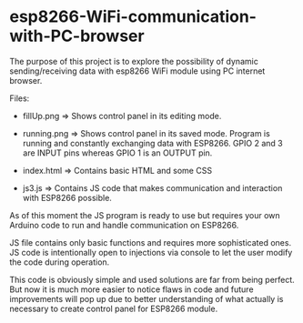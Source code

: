 # esp8266-WiFi-communication-with-PC-browser
The purpose of this project is to explore the possibility of dynamic sending/receiving data with esp8266 WiFi module using PC internet browser. 

Files: 

- fillUp.png => Shows control panel in its editing mode. 

- running.png => Shows control panel in its saved mode. Program is running and constantly exchanging data with ESP8266. GPIO 2 and 3 are INPUT pins whereas GPIO 1 is an OUTPUT pin. 
                
- index.html => Contains basic HTML and some CSS

- js3.js => Contains JS code that makes communication and interaction with ESP8266 possible. 

As of this moment the JS program is ready to use but requires your own Arduino code to run and handle communication on ESP8266. 

JS file contains only basic functions and requires more sophisticated ones. JS code is intentionally open to injections via console to let the user modify the code during operation.

This code is obviously simple and used solutions are far from being perfect. But now it is much more easier to notice flaws in code and future improvements will pop up due to better understanding of what actually is necessary to create control panel for ESP8266 module.

